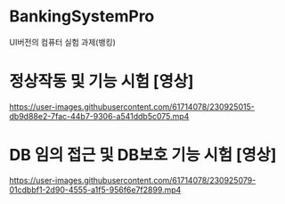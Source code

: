 # BankingSystemPro
UI버전의 컴퓨터 실험 과제(뱅킹)


# 정상작동 및 기능 시험 [영상]
https://user-images.githubusercontent.com/61714078/230925015-db9d88e2-7fac-44b7-9306-a541ddb5c075.mp4

# DB 임의 접근 및 DB보호 기능 시험 [영상]
https://user-images.githubusercontent.com/61714078/230925079-01cdbbf1-2d90-4555-a1f5-956f6e7f2899.mp4


